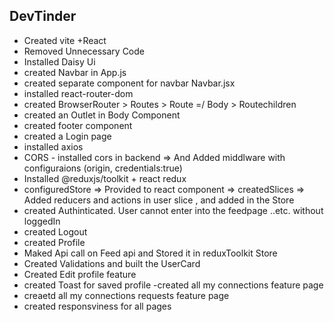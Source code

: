## DevTinder

- Created vite +React
- Removed Unnecessary Code
- Installed Daisy Ui
- created Navbar in App.js
- created separate component for navbar Navbar.jsx
- installed react-router-dom
- created BrowserRouter > Routes > Route =/ Body > Routechildren
- created an Outlet in Body Component
- created footer component
- created a Login page
- installed axios
- CORS - installed cors in backend => And Added middlware with configuraions (origin, credentials:true)
- Installed @reduxjs/toolkit + react redux
- configuredStore => Provided to react component => createdSlices => Added reducers and actions in user slice , and added in the Store
- created Authinticated. User cannot enter into the feedpage ..etc. without loggedIn
- created Logout
- created Profile
- Maked Api call on Feed api and Stored it in reduxToolkit Store
- Created Validations and built the UserCard
- Created Edit profile feature
- created Toast for saved profile
  -created all my connections feature page
- creaetd all my connections requests feature page
- created responsviness for all pages
